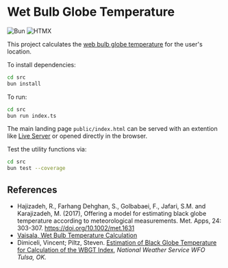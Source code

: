 # Wet Bulb Globe Temperature

![Bun](https://img.shields.io/badge/Bun-%23000000.svg?style=for-the-badge&logo=bun&logoColor=white) ![HTMX](https://img.shields.io/badge/HTMX-000000.svg?style=for-the-badge&logo=htmx&logoColor=white&color=%233366CC)

This project calculates the [web bulb globe temperature](https://en.wikipedia.org/wiki/Wet-bulb_globe_temperature) for the user's location.

To install dependencies:

```bash
cd src
bun install
```

To run:

```bash
cd src
bun run index.ts
```

The main landing page `public/index.html` can be served with an extention like [Live Server](https://marketplace.visualstudio.com/items?itemName=ritwickdey.LiveServer) or opened directly in the browser.

Test the utility functions via:

```bash
cd src
bun test --coverage
```

## References

* Hajizadeh, R., Farhang Dehghan, S., Golbabaei, F., Jafari, S.M. and Karajizadeh, M. (2017), Offering a model for estimating black globe temperature according to meteorological measurements. Met. Apps, 24: 303-307. https://doi.org/10.1002/met.1631
* [Vaisala, Wet Bulb Temperature Calculation](https://docs.vaisala.com/r/M212417EN-G/en-US/GUID-4A85CA9F-5E9F-4B22-BD03-454653BE904D)
* Dimiceli, Vincent; Piltz, Steven. [Estimation of Black Globe Temperature for Calculation of the WBGT Index](https://www.weather.gov/media/tsa/pdf/WBGTpaper2.pdf), *National Weather Service WFO Tulsa, OK.*